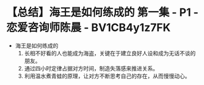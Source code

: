 # 【总结】海王是如何练成的 第一集 - P1 - 恋爱咨询师陈晨 - BV1CB4y1z7FK

-   海王是如何练成的
    1.  长相不好看的人也能成为海盗，关键在于建立良好人设和成为无话不谈的朋友。
    2.  通过四小时定律占据对方时间，制造失落感来推进关系。
    3.  利用温水煮青蛙的原理，让对方不断思考自己的存在，从而慢慢动心。